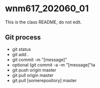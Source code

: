 # wnm617_202060_01

This is the class README, do not edit.


## Git process

- git status
- git add .
- git commit -m "[message]"
- optional (git commit -a -m "[message]"ta
- git push origin master
- git pull origin master
- git pull [somerepository] master
